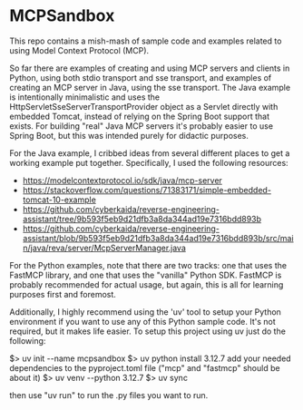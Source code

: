 # MCPSandbox

This repo contains a mish-mash of sample code and examples related to using Model Context Protocol (MCP).

So far there are examples of creating and using MCP servers and clients in Python, using both stdio transport and sse transport,
and examples of creating an MCP server in Java, using the sse transport. The Java example is intentionally minimalistic
and uses the HttpServletSseServerTransportProvider object as a Servlet directly with embedded Tomcat, instead of relying on the
Spring Boot support that exists. For building "real" Java MCP servers it's probably easier to use Spring Boot, but this was
intended purely for didactic purposes.


For the Java example, I cribbed ideas from several different places to get a working example put together.
Specifically, I used the following resources:

- https://modelcontextprotocol.io/sdk/java/mcp-server
- https://stackoverflow.com/questions/71383171/simple-embedded-tomcat-10-example
- https://github.com/cyberkaida/reverse-engineering-assistant/tree/9b593f5eb9d21dfb3a8da344ad19e7316bdd893b
- https://github.com/cyberkaida/reverse-engineering-assistant/blob/9b593f5eb9d21dfb3a8da344ad19e7316bdd893b/src/main/java/reva/server/McpServerManager.java

For the Python examples, note that there are two tracks: one that uses the FastMCP library, and one that uses the "vanilla" Python SDK.
FastMCP is probably recommended for actual usage, but again, this is all for learning purposes first and foremost.

Additionally, I highly recommend using the 'uv' tool to setup your Python environment if you want to use any of this Python sample code.
It's not required, but it makes life easier. To setup this project using uv just do the following:

$> uv init --name mcpsandbox
$> uv python install 3.12.7
add your needed dependencies to the pyproject.toml file ("mcp" and "fastmcp" should be about it)
$> uv venv --python 3.12.7
$> uv sync

then use "uv run" to run the .py files you want to run.

